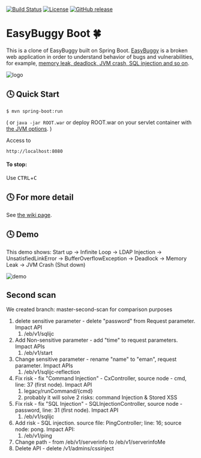 [![Build Status](https://travis-ci.org/k-tamura/easybuggy4sb.svg?branch=master)](https://travis-ci.org/k-tamura/easybuggy4sb)
[![License](https://img.shields.io/badge/License-Apache%202.0-blue.svg)](https://opensource.org/licenses/Apache-2.0)
[![GitHub release](https://img.shields.io/github/release/k-tamura/easybuggy4sb.svg)](https://github.com/k-tamura/easybuggy4sb/releases/latest)

# EasyBuggy Boot :four_leaf_clover:

This is a clone of EasyBuggy built on Spring Boot. [EasyBuggy](https://github.com/k-tamura/easybuggy) is a broken web application in order to understand behavior of bugs and vulnerabilities, for example, [memory leak, deadlock, JVM crash, SQL injection and so on](https://github.com/k-tamura/easybuggy4sb/wiki).

![logo](https://raw.githubusercontent.com/wiki/k-tamura/easybuggy/images/mov_ebsb.gif)

:clock4: Quick Start
-

    $ mvn spring-boot:run

( or ``` java -jar ROOT.war ``` or deploy ROOT.war on your servlet container with [the JVM options](https://github.com/k-tamura/easybuggy4sb/blob/master/pom.xml#L148). )

Access to

    http://localhost:8080

#### To stop:

  Use <kbd>CTRL</kbd>+<kbd>C</kbd>

    
:clock4: For more detail
-
   
See [the wiki page](https://github.com/k-tamura/easybuggy4sb/wiki).

:clock4: Demo
-

This demo shows: Start up -> Infinite Loop -> LDAP Injection -> UnsatisfiedLinkError -> BufferOverflowException -> Deadlock -> Memory Leak -> JVM Crash (Shut down)

![demo](https://github.com/k-tamura/test/blob/master/demo_ebsb.gif)



## Second scan
We created branch: master-second-scan for comparison purposes
1. delete sensitive parameter - delete "password" from Request parameter. Impact API
    1. /eb/v1/sqlijc
2. Add Non-sensitive parameter - add "time" to request parameters. Impact APIs
    1. /eb/v1/start
3. Change sensitive parameter - rename "name" to "eman", request parameter. Impact APIs
    1. /eb/v1/sqlijc-reflection
4. Fix risk - fix "Command Injection" - CxController, source node - cmd, line: 37 (first node). Impact API
    1. legacy/runCommand/{cmd}
    2. probably it will solve 2 risks: command Injection & Stored XSS
5. Fix risk - fix "SQL Injection" - SQLInjectionController, source node - password, line: 31 (first node). Impact API
   1. /eb/v1/sqlijc
6. Add risk - SQL injection. source file: PingController; line: 16; source node: pong. Impact API:
    1. /eb/v1/ping
7. Change path - from /eb/v1/serverinfo to /eb/v1/serverinfoMe
8. Delete API - delete /v1/admins/cssinject
